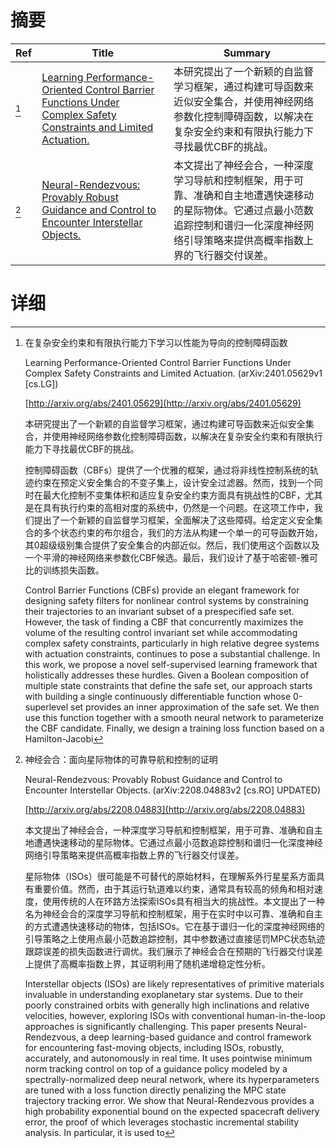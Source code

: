 # 摘要

| Ref | Title | Summary |
| --- | --- | --- |
| [^1] | [Learning Performance-Oriented Control Barrier Functions Under Complex Safety Constraints and Limited Actuation.](http://arxiv.org/abs/2401.05629) | 本研究提出了一个新颖的自监督学习框架，通过构建可导函数来近似安全集合，并使用神经网络参数化控制障碍函数，以解决在复杂安全约束和有限执行能力下寻找最优CBF的挑战。 |
| [^2] | [Neural-Rendezvous: Provably Robust Guidance and Control to Encounter Interstellar Objects.](http://arxiv.org/abs/2208.04883) | 本文提出了神经会合，一种深度学习导航和控制框架，用于可靠、准确和自主地遭遇快速移动的星际物体。它通过点最小范数追踪控制和谱归一化深度神经网络引导策略来提供高概率指数上界的飞行器交付误差。 |

# 详细

[^1]: 在复杂安全约束和有限执行能力下学习以性能为导向的控制障碍函数

    Learning Performance-Oriented Control Barrier Functions Under Complex Safety Constraints and Limited Actuation. (arXiv:2401.05629v1 [cs.LG])

    [http://arxiv.org/abs/2401.05629](http://arxiv.org/abs/2401.05629)

    本研究提出了一个新颖的自监督学习框架，通过构建可导函数来近似安全集合，并使用神经网络参数化控制障碍函数，以解决在复杂安全约束和有限执行能力下寻找最优CBF的挑战。

    

    控制障碍函数（CBFs）提供了一个优雅的框架，通过将非线性控制系统的轨迹约束在预定义安全集合的不变子集上，设计安全过滤器。然而，找到一个同时在最大化控制不变集体积和适应复杂安全约束方面具有挑战性的CBF，尤其是在具有执行约束的高相对度的系统中，仍然是一个问题。在这项工作中，我们提出了一个新颖的自监督学习框架，全面解决了这些障碍。给定定义安全集合的多个状态约束的布尔组合，我们的方法从构建一个单一的可导函数开始，其0超级级别集合提供了安全集合的内部近似。然后，我们使用这个函数以及一个平滑的神经网络来参数化CBF候选。最后，我们设计了基于哈密顿-雅可比的训练损失函数。

    Control Barrier Functions (CBFs) provide an elegant framework for designing safety filters for nonlinear control systems by constraining their trajectories to an invariant subset of a prespecified safe set. However, the task of finding a CBF that concurrently maximizes the volume of the resulting control invariant set while accommodating complex safety constraints, particularly in high relative degree systems with actuation constraints, continues to pose a substantial challenge. In this work, we propose a novel self-supervised learning framework that holistically addresses these hurdles. Given a Boolean composition of multiple state constraints that define the safe set, our approach starts with building a single continuously differentiable function whose 0-superlevel set provides an inner approximation of the safe set. We then use this function together with a smooth neural network to parameterize the CBF candidate. Finally, we design a training loss function based on a Hamilton-Jacobi
    
[^2]: 神经会合：面向星际物体的可靠导航和控制的证明

    Neural-Rendezvous: Provably Robust Guidance and Control to Encounter Interstellar Objects. (arXiv:2208.04883v2 [cs.RO] UPDATED)

    [http://arxiv.org/abs/2208.04883](http://arxiv.org/abs/2208.04883)

    本文提出了神经会合，一种深度学习导航和控制框架，用于可靠、准确和自主地遭遇快速移动的星际物体。它通过点最小范数追踪控制和谱归一化深度神经网络引导策略来提供高概率指数上界的飞行器交付误差。

    

    星际物体（ISOs）很可能是不可替代的原始材料，在理解系外行星星系方面具有重要价值。然而，由于其运行轨道难以约束，通常具有较高的倾角和相对速度，使用传统的人在环路方法探索ISOs具有相当大的挑战性。本文提出了一种名为神经会合的深度学习导航和控制框架，用于在实时中以可靠、准确和自主的方式遭遇快速移动的物体，包括ISOs。它在基于谱归一化的深度神经网络的引导策略之上使用点最小范数追踪控制，其中参数通过直接惩罚MPC状态轨迹跟踪误差的损失函数进行调优。我们展示了神经会合在预期的飞行器交付误差上提供了高概率指数上界，其证明利用了随机递增稳定性分析。

    Interstellar objects (ISOs) are likely representatives of primitive materials invaluable in understanding exoplanetary star systems. Due to their poorly constrained orbits with generally high inclinations and relative velocities, however, exploring ISOs with conventional human-in-the-loop approaches is significantly challenging. This paper presents Neural-Rendezvous, a deep learning-based guidance and control framework for encountering fast-moving objects, including ISOs, robustly, accurately, and autonomously in real time. It uses pointwise minimum norm tracking control on top of a guidance policy modeled by a spectrally-normalized deep neural network, where its hyperparameters are tuned with a loss function directly penalizing the MPC state trajectory tracking error. We show that Neural-Rendezvous provides a high probability exponential bound on the expected spacecraft delivery error, the proof of which leverages stochastic incremental stability analysis. In particular, it is used to
    

